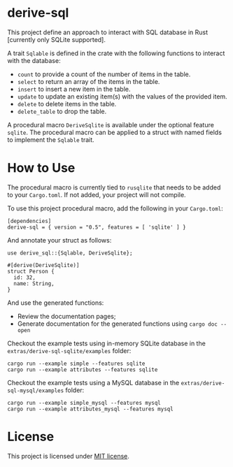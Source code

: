 # derive-sql

This project define an approach to interact with SQL database in Rust [currently only SQLite supported]. 

A trait `Sqlable` is defined in the crate with the following functions to interact with the database:
- `count` to provide a count of the number of items in the table.
- `select` to return an array of the items in the table.
- `insert` to insert a new item in the table.
- `update` to update an existing item(s) with the values of the provided item.
- `delete` to delete items in the table.
- `delete_table` to drop the table.

A procedural macro `DeriveSqlite` is available under the optional feature `sqlite`. The procedural macro can 
be applied to a struct with named fields to implement the `Sqlable` trait.

# How to Use
The procedural macro is currently tied to `rusqlite` that needs to be added to your `Cargo.toml`. If not added, your
project will not compile.

To use this project procedural macro, add the following in your `Cargo.toml`:

```
[dependencies]
derive-sql = { version = "0.5", features = [ 'sqlite' ] }
```

And annotate your struct as follows:
```
use derive_sql::{Sqlable, DeriveSqlite};

#[derive(DeriveSqlite)]
struct Person {
  id: 32,
  name: String,
}
```

And use the generated functions:

* Review the documentation pages;
* Generate documentation for the generated functions using `cargo doc --open`

Checkout the example tests using in-memory SQLite database in the `extras/derive-sql-sqlite/examples` folder:
```
cargo run --example simple --features sqlite
cargo run --example attributes --features sqlite
```

Checkout the example tests using a MySQL database in the `extras/derive-sql-mysql/examples` folder:
```
cargo run --example simple_mysql --features mysql
cargo run --example attributes_mysql --features mysql
```



# License
This project is licensed under [MIT license](LICENSE).


